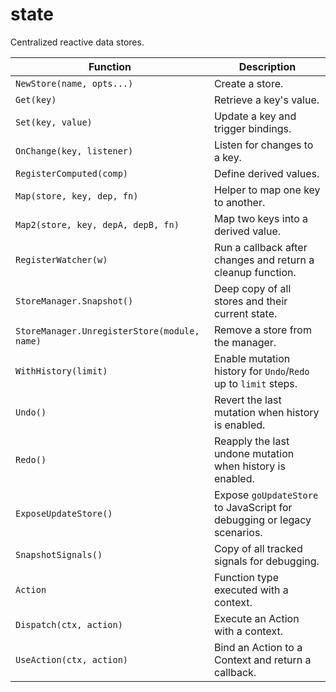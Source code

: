 # state

Centralized reactive data stores.

| Function | Description |
| --- | --- |
| `NewStore(name, opts...)` | Create a store. |
| `Get(key)` | Retrieve a key's value. |
| `Set(key, value)` | Update a key and trigger bindings. |
| `OnChange(key, listener)` | Listen for changes to a key. |
| `RegisterComputed(comp)` | Define derived values. |
| `Map(store, key, dep, fn)` | Helper to map one key to another. |
| `Map2(store, key, depA, depB, fn)` | Map two keys into a derived value. |
| `RegisterWatcher(w)` | Run a callback after changes and return a cleanup function. |
| `StoreManager.Snapshot()` | Deep copy of all stores and their current state. |
| `StoreManager.UnregisterStore(module, name)` | Remove a store from the manager. |
| `WithHistory(limit)` | Enable mutation history for `Undo`/`Redo` up to `limit` steps. |
| `Undo()` | Revert the last mutation when history is enabled. |
| `Redo()` | Reapply the last undone mutation when history is enabled. |
| `ExposeUpdateStore()` | Expose `goUpdateStore` to JavaScript for debugging or legacy scenarios. |
| `SnapshotSignals()` | Copy of all tracked signals for debugging. |
| `Action` | Function type executed with a context. |
| `Dispatch(ctx, action)` | Execute an Action with a context. |
| `UseAction(ctx, action)` | Bind an Action to a Context and return a callback. |

